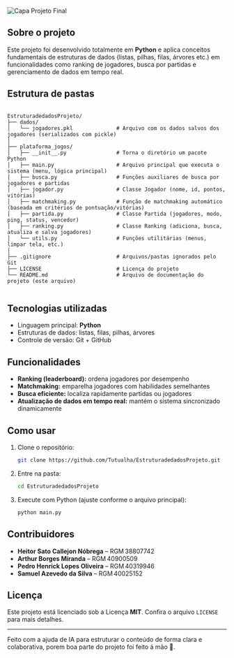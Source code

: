 
![Capa Projeto Final](https://github.com/user-attachments/assets/a9c55149-33c3-40d2-8cfa-d6ef32747c7f)


## Sobre o projeto
Este projeto foi desenvolvido totalmente em **Python** e aplica conceitos fundamentais de estruturas de dados (listas, pilhas, filas, árvores etc.) em funcionalidades como ranking de jogadores, busca por partidas e gerenciamento de dados em tempo real.

## Estrutura de pastas
```

EstruturadedadosProjeto/
├── dados/
│   └── jogadores.pkl              # Arquivo com os dados salvos dos jogadores (serializados com pickle)
│
├── plataforma_jogos/
│   ├── __init__.py                # Torna o diretório um pacote Python
│   ├── main.py                    # Arquivo principal que executa o sistema (menu, lógica principal)
│   ├── busca.py                   # Funções auxiliares de busca por jogadores e partidas
│   ├── jogador.py                 # Classe Jogador (nome, id, pontos, vitórias)
│   ├── matchmaking.py             # Função de matchmaking automático (baseada em critérios de pontuação/vitórias)
│   ├── partida.py                 # Classe Partida (jogadores, modo, ping, status, vencedor)
│   ├── ranking.py                 # Classe Ranking (adiciona, busca, atualiza e salva jogadores)
│   └── utils.py                   # Funções utilitárias (menus, limpar tela, etc.)
│
├── .gitignore                     # Arquivos/pastas ignorados pelo Git
├── LICENSE                        # Licença do projeto
└── README.md                      # Arquivo de documentação do projeto (este arquivo)


````

## Tecnologias utilizadas
- Linguagem principal: **Python**
- Estruturas de dados: listas, filas, pilhas, árvores
- Controle de versão: Git + GitHub

## Funcionalidades
- **Ranking (leaderboard):** ordena jogadores por desempenho  
- **Matchmaking:** emparelha jogadores com habilidades semelhantes  
- **Busca eficiente:** localiza rapidamente partidas ou jogadores  
- **Atualização de dados em tempo real:** mantém o sistema sincronizado dinamicamente  

## Como usar
1. Clone o repositório:
   ```bash
   git clone https://github.com/Tutualha/EstruturadedadosProjeto.git
   ```

2. Entre na pasta:

   ```bash
   cd EstruturadedadosProjeto
   ```
3. Execute com Python (ajuste conforme o arquivo principal):

   ```bash
   python main.py
   ```

## Contribuidores

* **Heitor Sato Callejon Nóbrega** – RGM 38807742
* **Arthur Borges Miranda** – RGM 40900509
* **Pedro Henrick Lopes Oliveira** – RGM 40319946
* **Samuel Azevedo da Silva** – RGM 40025152

## Licença

Este projeto está licenciado sob a Licença **MIT**. Confira o arquivo `LICENSE` para mais detalhes.

---

Feito com a ajuda de IA para estruturar o conteúdo de forma clara e colaborativa, porem boa parte do projeto foi feito á mão 🤠.


